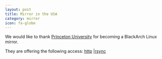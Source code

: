 ```yaml
---
layout: post
title: Mirror in the USA
category: mirror
icon: fa-globe
---
```


We would like to thank [Princeton University](http://www.princeton.edu/main/) for becoming a BlackArch Linux mirror.

They are offering the following access: [http](http://mirror.math.princeton.edu/pub/blackarch/) |[rsync](rsync://mirror.math.princeton.edu/pub/blackarch/)